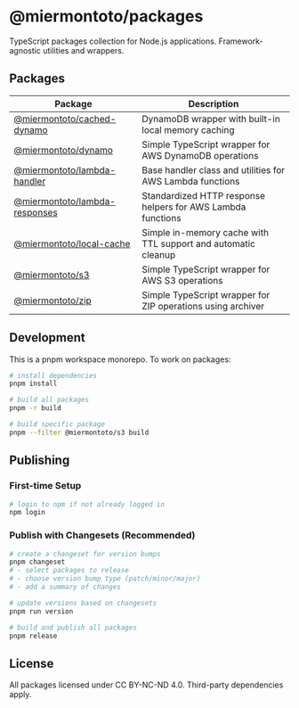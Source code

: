 # @miermontoto/packages

TypeScript packages collection for Node.js applications. Framework-agnostic utilities and wrappers.

## Packages

| Package | Description |
|---------|-------------|
| [@miermontoto/cached-dynamo](./packages/cached-dynamo) | DynamoDB wrapper with built-in local memory caching |
| [@miermontoto/dynamo](./packages/dynamo) | Simple TypeScript wrapper for AWS DynamoDB operations |
| [@miermontoto/lambda-handler](./packages/lambda-handler) | Base handler class and utilities for AWS Lambda functions |
| [@miermontoto/lambda-responses](./packages/lambda-responses) | Standardized HTTP response helpers for AWS Lambda functions |
| [@miermontoto/local-cache](./packages/local-cache) | Simple in-memory cache with TTL support and automatic cleanup |
| [@miermontoto/s3](./packages/s3) | Simple TypeScript wrapper for AWS S3 operations |
| [@miermontoto/zip](./packages/zip) | Simple TypeScript wrapper for ZIP operations using archiver |

## Development

This is a pnpm workspace monorepo. To work on packages:

```bash
# install dependencies
pnpm install

# build all packages
pnpm -r build

# build specific package
pnpm --filter @miermontoto/s3 build
```

## Publishing

### First-time Setup

```bash
# login to npm if not already logged in
npm login
```

### Publish with Changesets (Recommended)

```bash
# create a changeset for version bumps
pnpm changeset
# - select packages to release
# - choose version bump type (patch/minor/major)
# - add a summary of changes

# update versions based on changesets
pnpm run version

# build and publish all packages
pnpm release
```

## License

All packages licensed under CC BY-NC-ND 4.0. Third-party dependencies apply.
